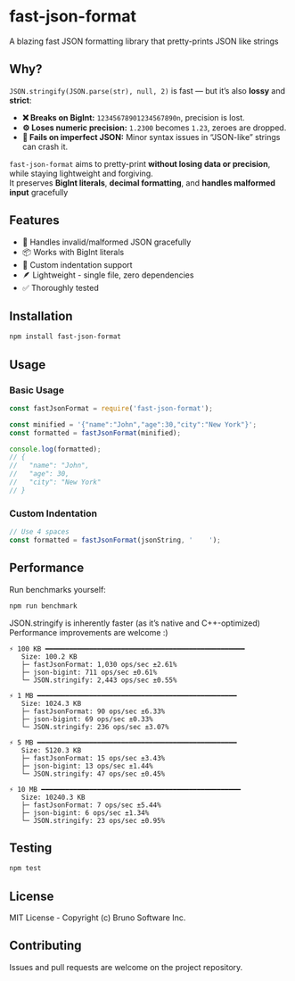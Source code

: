 # fast-json-format

A blazing fast JSON formatting library that pretty-prints JSON like strings

## Why?

`JSON.stringify(JSON.parse(str), null, 2)` is fast — but it’s also **lossy** and **strict**:

- **❌ Breaks on BigInt:** `12345678901234567890n`, precision is lost.  
- **⚙️ Loses numeric precision:** `1.2300` becomes `1.23`, zeroes are dropped.  
- **🚫 Fails on imperfect JSON:** Minor syntax issues in “JSON-like” strings can crash it.

`fast-json-format` aims to pretty-print **without losing data or precision**, while staying lightweight and forgiving.  
It preserves **BigInt literals**, **decimal formatting**, and **handles malformed input** gracefully

## Features

- 🔧 Handles invalid/malformed JSON gracefully
- 📦 Works with BigInt literals
- 🎨 Custom indentation support
- 🪶 Lightweight - single file, zero dependencies
- ✅ Thoroughly tested

## Installation

```bash
npm install fast-json-format
```

## Usage

### Basic Usage

```javascript
const fastJsonFormat = require('fast-json-format');

const minified = '{"name":"John","age":30,"city":"New York"}';
const formatted = fastJsonFormat(minified);

console.log(formatted);
// {
//   "name": "John",
//   "age": 30,
//   "city": "New York"
// }
```

### Custom Indentation

```javascript
// Use 4 spaces
const formatted = fastJsonFormat(jsonString, '    ');
```

## Performance

Run benchmarks yourself:

```bash
npm run benchmark
```

JSON.stringify is inherently faster (as it’s native and C++-optimized)
Performance improvements are welcome :)

```text
⚡ 100 KB ━━━━━━━━━━━━━━━━━━━━━━━━━━━━━━━━━━━━━━━━━━━━━━━━━━
   Size: 100.2 KB
   ├─ fastJsonFormat: 1,030 ops/sec ±2.61%
   ├─ json-bigint: 711 ops/sec ±0.61%
   └─ JSON.stringify: 2,443 ops/sec ±0.55%

⚡ 1 MB ━━━━━━━━━━━━━━━━━━━━━━━━━━━━━━━━━━━━━━━━━━━━━━━━━━
   Size: 1024.3 KB
   ├─ fastJsonFormat: 90 ops/sec ±6.33%
   ├─ json-bigint: 69 ops/sec ±0.33%
   └─ JSON.stringify: 236 ops/sec ±3.07%

⚡ 5 MB ━━━━━━━━━━━━━━━━━━━━━━━━━━━━━━━━━━━━━━━━━━━━━━━━━━
   Size: 5120.3 KB
   ├─ fastJsonFormat: 15 ops/sec ±3.43%
   ├─ json-bigint: 13 ops/sec ±1.44%
   └─ JSON.stringify: 47 ops/sec ±0.45%

⚡ 10 MB ━━━━━━━━━━━━━━━━━━━━━━━━━━━━━━━━━━━━━━━━━━━━━━━━━━
   Size: 10240.3 KB
   ├─ fastJsonFormat: 7 ops/sec ±5.44%
   ├─ json-bigint: 6 ops/sec ±1.34%
   └─ JSON.stringify: 23 ops/sec ±0.95%
```

## Testing

```bash
npm test
```

## License

MIT License - Copyright (c) Bruno Software Inc.

## Contributing

Issues and pull requests are welcome on the project repository.

